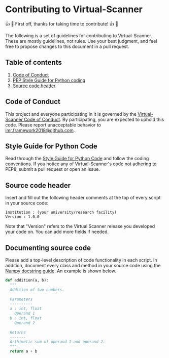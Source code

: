 # Contributing to Virtual-Scanner
:thumbsup: :tada: First off, thanks for taking time to contribute! :thumbsup: :tada:

The following is a set of guidelines for contributing to Virtual-Scanner. These are mostly guidelines, not rules. Use your best judgment, and feel free to propose changes to this document in a pull request.

## Table of contents
1. [Code of Conduct](#code-of-conduct)
2. [PEP Style Guide for Python coding](#style-guide-for-python-code)
3. [Source code header](#source-code-header)

## Code of Conduct
This project and everyone participating in it is governed by the [Virtual-Scanner Code of Conduct](https://github.com/imr-framework/Virtual-Scanner/blob/ISMRM2019/CODE_OF_CONDUCT.md). By participating, you are expected to uphold this code. Please report unacceptable behavior to imr.framework2018@github.com.

## Style Guide for Python Code
Read through the [Style Guide for Python Code](https://www.python.org/dev/peps/pep-0008/) and follow the coding conventions. If you notice any of Virtual-Scanner's code not adhering to PEP8, submit a pull request or open an issue.

## Source code header
Insert and fill out the following header comments at the top of every script in your source code:
```
Institution : (your university/research facility)
Version : 1.0.0 
```
Note that "Version" refers to the Virtual Scanner release you developed your code on. You can add more fields if needed. 

## Documenting source code
Please add a top-level description of code functionality in each script. In addition, document every class and method in your source code using the [Numpy docstring guide](https://numpydoc.readthedocs.io/en/latest/format.html). An example is shown below.

```python
def addition(a, b):
  """
  Addition of two numbers.
  
  Parameters
  ----------
  a : int, float
    Operand 1
  b : int, float
    Operand 2
    
  Returns
  -------
  Arthimetic sum of operand 1 and operand 2.
  """
  return a + b
```
